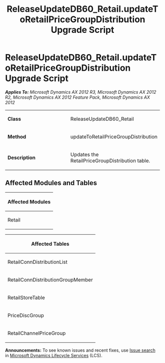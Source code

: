 ﻿---
title: ReleaseUpdateDB60_Retail.updateToRetailPriceGroupDistribution Upgrade Script
TOCTitle: ReleaseUpdateDB60_Retail.updateToRetailPriceGroupDistribution Upgrade Script
ms:assetid: fb71885b-2016-37d2-5234-e72a7657ebfe
ms:mtpsurl: https://msdn.microsoft.com/en-us/library/JJ720084(v=AX.60)
ms:contentKeyID: 49712390
ms.date: 05/18/2015
mtps_version: v=AX.60
---

# ReleaseUpdateDB60\_Retail.updateToRetailPriceGroupDistribution Upgrade Script 


_**Applies To:** Microsoft Dynamics AX 2012 R3, Microsoft Dynamics AX 2012 R2, Microsoft Dynamics AX 2012 Feature Pack, Microsoft Dynamics AX 2012_

<table>
<colgroup>
<col style="width: 50%" />
<col style="width: 50%" />
</colgroup>
<tbody>
<tr class="odd">
<td><p><strong>Class</strong></p></td>
<td><p>ReleaseUpdateDB60_Retail</p></td>
</tr>
<tr class="even">
<td><p><strong>Method</strong></p></td>
<td><p>updateToRetailPriceGroupDistribution</p></td>
</tr>
<tr class="odd">
<td><p><strong>Description</strong></p></td>
<td><p>Updates the RetailPriceGroupDistribution table.</p></td>
</tr>
</tbody>
</table>


## Affected Modules and Tables

<table>
<colgroup>
<col style="width: 100%" />
</colgroup>
<thead>
<tr class="header">
<th><p>Affected Modules</p></th>
</tr>
</thead>
<tbody>
<tr class="odd">
<td><p>Retail</p></td>
</tr>
</tbody>
</table>


<table>
<colgroup>
<col style="width: 100%" />
</colgroup>
<thead>
<tr class="header">
<th><p>Affected Tables</p></th>
</tr>
</thead>
<tbody>
<tr class="odd">
<td><p>RetailConnDistributionList</p></td>
</tr>
<tr class="even">
<td><p>RetailConnDistributionGroupMember</p></td>
</tr>
<tr class="odd">
<td><p>RetailStoreTable</p></td>
</tr>
<tr class="even">
<td><p>PriceDiscGroup</p></td>
</tr>
<tr class="odd">
<td><p>RetailChannelPriceGroup</p></td>
</tr>
</tbody>
</table>

  
**Announcements:** To see known issues and recent fixes, use [Issue search](http://go.microsoft.com/fwlink/?linkid=389258) in [Microsoft Dynamics Lifecycle Services](http://go.microsoft.com/fwlink/?linkid=306505) (LCS).

